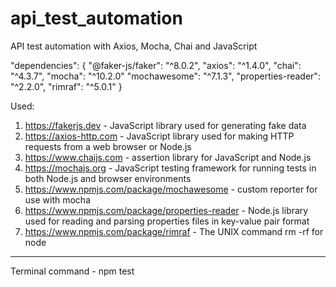 # api_test_automation
API test automation with Axios, Mocha, Chai and JavaScript

"dependencies": {
    "@faker-js/faker": "^8.0.2",
    "axios": "^1.4.0",
    "chai": "^4.3.7",
    "mocha": "^10.2.0"
    "mochawesome": "^7.1.3",
    "properties-reader": "^2.2.0",
    "rimraf": "^5.0.1"
}
  
Used: 
  1. https://fakerjs.dev - JavaScript library used for generating fake data
  2. https://axios-http.com - JavaScript library used for making HTTP requests from a web browser or Node.js
  3. https://www.chaijs.com - assertion library for JavaScript and Node.js
  4. https://mochajs.org - JavaScript testing framework for running tests in both Node.js and browser environments
  5. https://www.npmjs.com/package/mochawesome - custom reporter for use with mocha
  6. https://www.npmjs.com/package/properties-reader - Node.js library used for reading and parsing properties files in key-value pair format
  7. https://www.npmjs.com/package/rimraf - The UNIX command rm -rf for node
  
  --------------------------
Terminal command - npm test
